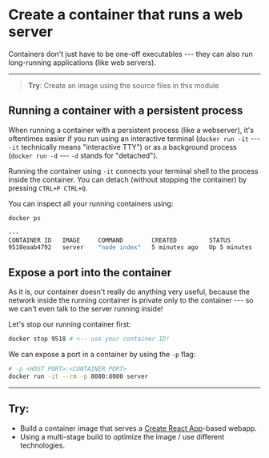 Create a container that runs a web server
===

Containers don't just have to be one-off executables --- they can also run long-running
applications (like web servers).

---

> **Try**: Create an image using the source files in this module

## Running a container with a persistent process

When running a container with a persistent process (like a webserver), it's oftentimes
easier if you run using an interactive terminal (`docker run -it` --- `-it` technically
means "interactive TTY") or as a background process (`docker run -d` --- `-d` stands
for "detached").

Running the container using `-it` connects your terminal shell to the process inside 
the container. You can detach (without stopping the container) by pressing
`CTRL+P CTRL+Q`.

You can inspect all your running containers using:
```bash
docker ps

---
CONTAINER ID   IMAGE     COMMAND        CREATED         STATUS         PORTS     NAMES
9518eaab4792   server    "node index"   5 minutes ago   Up 5 minutes             recursing_albattani
```

## Expose a port into the container

As it is, our container doesn't really do anything very useful, because the network 
inside the running container is private only to the container --- so we can't even
talk to the server running inside!

Let's stop our running container first:
```bash
docker stop 9518 # <-- use your container ID!
```

We can expose a port in a container by using the `-p` flag:
```bash
# -p <HOST PORT>:<CONTAINER PORT>
docker run -it --rm -p 8080:8080 server
```

---

## Try:
- Build a container image that serves a [Create React App][cra]-based webapp.
- Using a multi-stage build to optimize the image / use different technologies.

[cra]: https://create-react-app.dev
